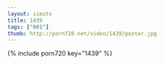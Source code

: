 ```yaml
--- 
layout: sieutv
title: 1439
tags: ["001"]
thumb: http://porn720.net/video/1439/poster.jpg
---
```

{% include porn720 key="1439" %} 
